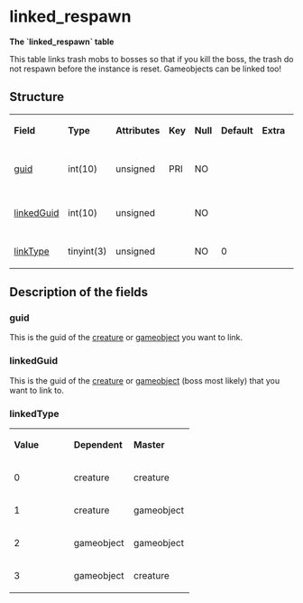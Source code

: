 # linked\_respawn

**The \`linked\_respawn\` table**

This table links trash mobs to bosses so that if you kill the boss, the trash do not respawn before the instance is reset.
Gameobjects can be linked too!

## Structure

<table>
<colgroup>
<col width="12%" />
<col width="12%" />
<col width="12%" />
<col width="12%" />
<col width="12%" />
<col width="12%" />
<col width="12%" />
<col width="12%" />
</colgroup>
<tbody>
<tr class="odd">
<td><p><strong>Field</strong></p></td>
<td><p><strong>Type</strong></p></td>
<td><p><strong>Attributes</strong></p></td>
<td><p><strong>Key</strong></p></td>
<td><p><strong>Null</strong></p></td>
<td><p><strong>Default</strong></p></td>
<td><p><strong>Extra</strong></p></td>
<td><p><strong>Comment</strong></p></td>
</tr>
<tr class="even">
<td><p><a href="#guid">guid</a></p></td>
<td><p>int(10)</p></td>
<td><p>unsigned</p></td>
<td><p>PRI</p></td>
<td><p>NO</p></td>
<td><p> </p></td>
<td><p> </p></td>
<td><p>Dependent Creature</p></td>
</tr>
<tr class="odd">
<td><p><a href="#linkedguid">linkedGuid</a></p></td>
<td><p>int(10)</p></td>
<td><p>unsigned</p></td>
<td><p> </p></td>
<td><p>NO</p></td>
<td><p> </p></td>
<td><p> </p></td>
<td><p>Master Creature</p></td>
</tr>
<tr class="even">
<td><p><a href="#linktype">linkType</a></p></td>
<td><p>tinyint(3)</p></td>
<td><p>unsigned</p></td>
<td><p> </p></td>
<td><p>NO</p></td>
<td><p>0</p></td>
<td><p> </p></td>
<td><p> </p></td>
</tr>
</tbody>
</table>

## Description of the fields

### guid

This is the guid of the [creature](creature.md#guid) or [gameobject](gameobject.md#guid) you want to link.

### linkedGuid

This is the guid of the [creature](creature.md#guid) or [gameobject](gameobject.md#guid) (boss most likely) that you want to link to.

### linkedType

<table>
<colgroup>
<col width="33%" />
<col width="33%" />
<col width="33%" />
</colgroup>
<tbody>
<tr class="odd">
<td><p><strong>Value</strong></p></td>
<td><p><strong>Dependent</strong></p></td>
<td><p><strong>Master</strong></p></td>
</tr>
<tr class="even">
<td><p>0</p></td>
<td><p>creature</p></td>
<td><p>creature</p></td>
</tr>
<tr class="odd">
<td><p>1</p></td>
<td><p>creature</p></td>
<td><p>gameobject</p></td>
</tr>
<tr class="even">
<td><p>2</p></td>
<td><p>gameobject</p></td>
<td><p>gameobject</p></td>
</tr>
<tr class="odd">
<td><p>3</p></td>
<td><p>gameobject</p></td>
<td><p>creature</p></td>
</tr>
</tbody>
</table>


